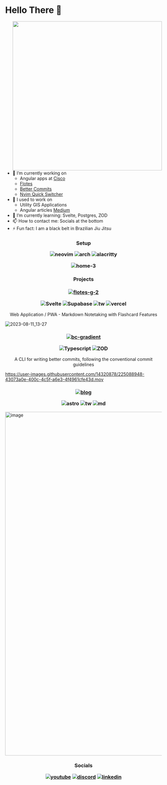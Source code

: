 # Hello There 👋 
<img align="right" src="https://i.pinimg.com/originals/f0/71/70/f07170d92b9b3e88a823c0e2d83411ca.gif" width="480">

- 🔭 I’m currently working on
  - Angular apps at [Cisco](https://www.cisco.com/c/m/en_us/customer-experience/index.html)
  - [Flotes](https://flotes.app)
  - [Better Commits](https://github.com/Everduin94/better-commits)
  - [Nvim Quick Switcher](https://github.com/Everduin94/nvim-quick-switcher)
- 🌳 I used to work on
  - Utility GIS Applications
  - Angular articles [Medium](https://erxk.medium.com/)
- 🌱 I’m currently learning: Svelte, Postgres, ZOD
- 📫 How to contact me: Socials at the bottom
- ⚡ Fun fact: I am a black belt in Brazilian Jiu Jitsu


<p></p>

<h3 align="center">

Setup 

![neovim](https://img.shields.io/badge/NeoVim-%2357A143.svg?&style=for-the-badge&logo=neovim&logoColor=white)
![arch](https://img.shields.io/badge/Arch_Linux-1793D1?style=for-the-badge&logo=arch-linux&logoColor=white)
![alacritty](https://img.shields.io/badge/alacritty-F46D01?style=for-the-badge&logo=alacritty&logoColor=white)

![home-3](https://github.com/Everduin94/Everduin94/assets/14320878/712460bf-2384-441d-bd14-29d9bfe5e3e7)

</h3>



<p></p>

<h3 align="center">
Projects
</h3>

<h3 align="center">
  

[![flotes-g-2](https://github.com/Everduin94/Everduin94/assets/14320878/b0fd0aa5-ca9d-4a2d-8579-7616140927a7)](https://flotes.app)
  

 
![Svelte](https://img.shields.io/badge/svelte-%23f1413d.svg?style=for-the-badge&logo=svelte&logoColor=white)
![Supabase](https://img.shields.io/badge/Supabase-3ECF8E?style=for-the-badge&logo=supabase&logoColor=white)
![tw](https://img.shields.io/badge/Tailwind%20CSS-06B6D4.svg?style=for-the-badge&logo=Tailwind-CSS&logoColor=white)
![vercel](https://img.shields.io/badge/Vercel-000000?style=for-the-badge&logo=vercel&logoColor=white)


 

</h3>

<p align="center">
Web Application / PWA - Markdown Notetaking with Flashcard Features 
</p>

![2023-08-11_13-27](https://github.com/Everduin94/Everduin94/assets/14320878/552f78ae-0b60-4686-b4f2-da07b2f36826)

<h3 align="center">

[![bc-gradient](https://github.com/Everduin94/better-commits/assets/14320878/2f94e6ea-a40f-4f3e-b0b2-5cc7d83a9a7d)](https://github.com/Everduin94/better-commits)

![Typescript](https://img.shields.io/badge/Typescript-3178C6?style=for-the-badge&logo=TypeScript&logoColor=white)
![ZOD](https://img.shields.io/badge/💎_ZOD-302D41?style=for-the-badge&logoColor=white)
</h3>

<p align="center">
A CLI for writing better commits, following the conventional commit guidelines	
</p>

https://user-images.githubusercontent.com/14320878/225088948-43073a0e-400c-4c5f-a6e3-4f4961cfe43d.mov

<h3 align="center">

[![blog](https://github.com/Everduin94/Everduin94/assets/14320878/cf40a4d0-e428-48a5-a159-220c30e163eb)](https://blog.flotes.app)

![astro](https://img.shields.io/badge/Astro-FF5D01.svg?style=for-the-badge&logo=Astro&logoColor=white)
![tw](https://img.shields.io/badge/Tailwind%20CSS-06B6D4.svg?style=for-the-badge&logo=Tailwind-CSS&logoColor=white)
![md](https://img.shields.io/badge/Markdown-000000.svg?style=for-the-badge&logo=Markdown&logoColor=white)
</h3>


<img width="1106" alt="image" src="https://user-images.githubusercontent.com/14320878/225348986-3b3b1bca-7b94-484f-aab8-7570ccb3c58b.png">


<h3 align="center">

Socials 

[![youtube](https://img.shields.io/badge/YouTube-FF0000?&style=for-the-badge&logo=youtube&logoColor=white)](https://www.youtube.com/channel/UC0JUSnGOjqEQqhDFr3R7-hA)
[![discord](https://img.shields.io/badge/Discord-5865F2?&style=for-the-badge&logo=discord&logoColor=white)](https://discordapp.com/users/boogersllc)
[![linkedin](https://img.shields.io/badge/LinkedIn-0077B5?&style=for-the-badge&logo=linkedin&logoColor=white)](https://www.linkedin.com/in/erik-verduin/)

</h3>


<!--
### Setup 2022 and Before
![daily driver](daily-driver.png)
![tiling](tiling-window-manager.png)
-->
